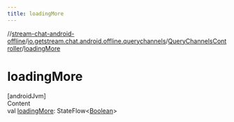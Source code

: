```yaml
---
title: loadingMore
---
```

//[stream-chat-android-offline](../../../index.md)/[io.getstream.chat.android.offline.querychannels](../index.md)/[QueryChannelsController](index.md)/[loadingMore](loadingMore.md)



# loadingMore  
[androidJvm]  
Content  
val [loadingMore](loadingMore.md): StateFlow&lt;[Boolean](https://kotlinlang.org/api/latest/jvm/stdlib/kotlin/-boolean/index.html)&gt;  



